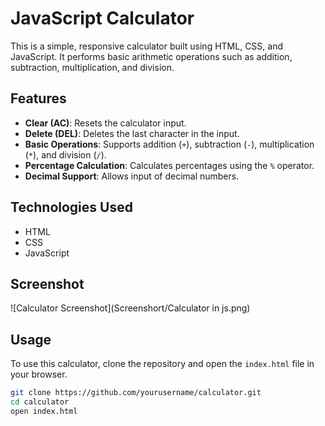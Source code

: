 # JavaScript Calculator

This is a simple, responsive calculator built using HTML, CSS, and JavaScript. It performs basic arithmetic operations such as addition, subtraction, multiplication, and division.

## Features

- **Clear (AC)**: Resets the calculator input.
- **Delete (DEL)**: Deletes the last character in the input.
- **Basic Operations**: Supports addition (`+`), subtraction (`-`), multiplication (`*`), and division (`/`).
- **Percentage Calculation**: Calculates percentages using the `%` operator.
- **Decimal Support**: Allows input of decimal numbers.

## Technologies Used

- HTML
- CSS
- JavaScript

## Screenshot

![Calculator Screenshot](Screenshort/Calculator in js.png)

## Usage

To use this calculator, clone the repository and open the `index.html` file in your browser.

```bash
git clone https://github.com/yourusername/calculator.git
cd calculator
open index.html
